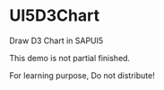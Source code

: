 # UI5D3Chart
Draw D3 Chart in SAPUI5

This demo is not partial finished. 


For learning purpose,  Do not distribute!
